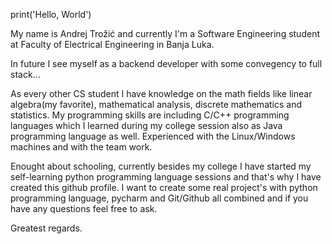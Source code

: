 print('Hello, World')

My name is Andrej Trožić and currently I'm a Software Engineering student at 
Faculty of Electrical Engineering in Banja Luka.

In future I see myself as a backend developer
with some convegency to full stack...

As every other CS student I have knowledge on the math fields like linear algebra(my favorite), mathematical analysis, discrete mathematics and statistics.
My programming skills are including C/C++ programming languages which I learned during my college session also 
as Java programming language as well.
Experienced with the Linux/Windows machines and with the team work.

Enought about schooling,
currently besides my college I have started my self-learning python programming language sessions and that's why I have created this github profile.
I want to create some real project's with python programming language, pycharm and Git/Github all combined and if you have any questions
feel free to ask. 

Greatest regards.
